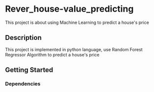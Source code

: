 # Rever_house-value_predicting

This project is about using Machine Learning to predict a house's price

## Description
This project is implemented in python language, use Random Forest Regressor Algorithm to predict a house's price

## Getting Started

### Dependencies
